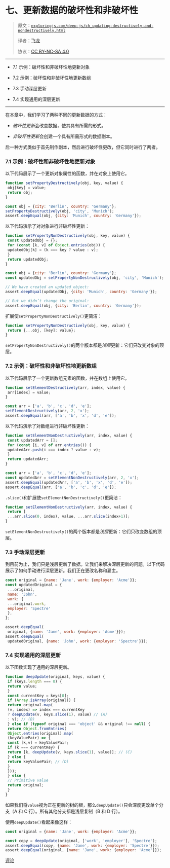 # 七、更新数据的破坏性和非破坏性

> 原文：[`exploringjs.com/deep-js/ch_updating-destructively-and-nondestructively.html`](https://exploringjs.com/deep-js/ch_updating-destructively-and-nondestructively.html)
> 
> 译者：[飞龙](https://github.com/wizardforcel)
> 
> 协议：[CC BY-NC-SA 4.0](https://creativecommons.org/licenses/by-nc-sa/4.0/)


* * *

+   7.1 示例：破坏性和非破坏性地更新对象

+   7.2 示例：破坏性和非破坏性地更新数组

+   7.3 手动深层更新

+   7.4 实现通用的深层更新

* * *

在本章中，我们学习了两种不同的更新数据的方式：

+   *破坏性更新*会改变数据，使其具有所需的形式。

+   *非破坏性更新*会创建一个具有所需形式的数据副本。

后一种方式类似于首先制作副本，然后进行破坏性更改，但它同时进行了两者。

### 7.1 示例：破坏性和非破坏性地更新对象

以下代码展示了一个更新对象属性的函数，并在对象上使用它。

```js
function setPropertyDestructively(obj, key, value) {
 obj[key] = value;
 return obj;
}

const obj = {city: 'Berlin', country: 'Germany'};
setPropertyDestructively(obj, 'city', 'Munich');
assert.deepEqual(obj, {city: 'Munich', country: 'Germany'});
```

以下代码演示了对对象进行非破坏性更新：

```js
function setPropertyNonDestructively(obj, key, value) {
 const updatedObj = {};
 for (const [k, v] of Object.entries(obj)) {
 updatedObj[k] = (k === key ? value : v);
 }
 return updatedObj;
}

const obj = {city: 'Berlin', country: 'Germany'};
const updatedObj = setPropertyNonDestructively(obj, 'city', 'Munich');

// We have created an updated object:
assert.deepEqual(updatedObj, {city: 'Munich', country: 'Germany'});

// But we didn’t change the original:
assert.deepEqual(obj, {city: 'Berlin', country: 'Germany'});
```

扩展使`setPropertyNonDestructively()`更简洁：

```js
function setPropertyNonDestructively(obj, key, value) {
 return {...obj, [key]: value};
}
```

`setPropertyNonDestructively()`的两个版本都是*浅层*更新：它们只改变对象的顶层。

### 7.2 示例：破坏性和非破坏性地更新数组

以下代码展示了一个更新数组元素的函数，并在数组上使用它。

```js
function setElementDestructively(arr, index, value) {
 arr[index] = value;
}

const arr = ['a', 'b', 'c', 'd', 'e'];
setElementDestructively(arr, 2, 'x');
assert.deepEqual(arr, ['a', 'b', 'x', 'd', 'e']);
```

以下代码演示了对数组进行非破坏性更新：

```js
function setElementNonDestructively(arr, index, value) {
 const updatedArr = [];
 for (const [i, v] of arr.entries()) {
 updatedArr.push(i === index ? value : v);
 }
 return updatedArr;
}

const arr = ['a', 'b', 'c', 'd', 'e'];
const updatedArr = setElementNonDestructively(arr, 2, 'x');
assert.deepEqual(updatedArr, ['a', 'b', 'x', 'd', 'e']);
assert.deepEqual(arr, ['a', 'b', 'c', 'd', 'e']);
```

`.slice()`和扩展使`setElementNonDestructively()`更简洁：

```js
function setElementNonDestructively(arr, index, value) {
 return [
 ...arr.slice(0, index), value, ...arr.slice(index+1)];
}
```

`setElementNonDestructively()`的两个版本都是*浅层*更新：它们只改变数组的顶层。

### 7.3 手动深层更新

到目前为止，我们只是浅层更新了数据。让我们来解决深层更新的问题。以下代码展示了如何手动进行深层更新。我们正在更改名称和雇主。

```js
const original = {name: 'Jane', work: {employer: 'Acme'}};
const updatedOriginal = {
 ...original,
 name: 'John',
 work: {
 ...original.work,
 employer: 'Spectre'
 },
};

assert.deepEqual(
 original, {name: 'Jane', work: {employer: 'Acme'}});
assert.deepEqual(
 updatedOriginal, {name: 'John', work: {employer: 'Spectre'}});
```

### 7.4 实现通用的深层更新

以下函数实现了通用的深层更新。

```js
function deepUpdate(original, keys, value) {
 if (keys.length === 0) {
 return value;
 }
 const currentKey = keys[0];
 if (Array.isArray(original)) {
 return original.map(
 (v, index) => index === currentKey
 ? deepUpdate(v, keys.slice(1), value) // (A)
 : v); // (B)
 } else if (typeof original === 'object' && original !== null) {
 return Object.fromEntries(
 Object.entries(original).map(
 (keyValuePair) => {
 const [k,v] = keyValuePair;
 if (k === currentKey) {
 return [k, deepUpdate(v, keys.slice(1), value)]; // (C)
 } else {
 return keyValuePair; // (D)
 }
 }));
 } else {
 // Primitive value
 return original;
 }
}
```

如果我们将`value`视为正在更新的树的根，那么`deepUpdate()`只会深度更改单个分支（A 和 C 行）。所有其他分支都是浅层复制（B 和 D 行）。

使用`deepUpdate()`看起来像这样：

```js
const original = {name: 'Jane', work: {employer: 'Acme'}};

const copy = deepUpdate(original, ['work', 'employer'], 'Spectre');
assert.deepEqual(copy, {name: 'Jane', work: {employer: 'Spectre'}});
assert.deepEqual(original, {name: 'Jane', work: {employer: 'Acme'}});
```

[评论](https://github.com/rauschma/deep-js/issues/7)

